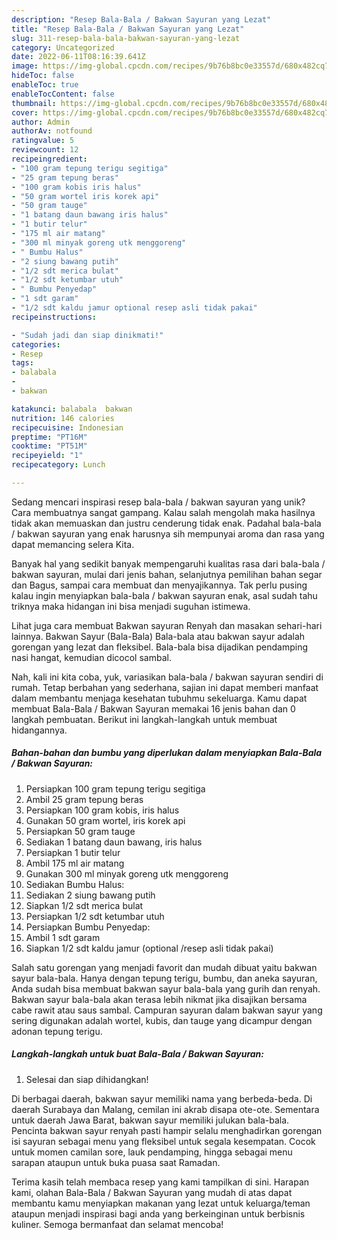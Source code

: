 ```yaml
---
description: "Resep Bala-Bala / Bakwan Sayuran yang Lezat"
title: "Resep Bala-Bala / Bakwan Sayuran yang Lezat"
slug: 311-resep-bala-bala-bakwan-sayuran-yang-lezat
category: Uncategorized
date: 2022-06-11T08:16:39.641Z
image: https://img-global.cpcdn.com/recipes/9b76b8bc0e33557d/680x482cq70/bala-bala-bakwan-sayuran-foto-resep-utama.jpg
hideToc: false
enableToc: true
enableTocContent: false
thumbnail: https://img-global.cpcdn.com/recipes/9b76b8bc0e33557d/680x482cq70/bala-bala-bakwan-sayuran-foto-resep-utama.jpg
cover: https://img-global.cpcdn.com/recipes/9b76b8bc0e33557d/680x482cq70/bala-bala-bakwan-sayuran-foto-resep-utama.jpg
author: Admin
authorAv: notfound
ratingvalue: 5
reviewcount: 12
recipeingredient:
- "100 gram tepung terigu segitiga"
- "25 gram tepung beras"
- "100 gram kobis iris halus"
- "50 gram wortel iris korek api"
- "50 gram tauge"
- "1 batang daun bawang iris halus"
- "1 butir telur"
- "175 ml air matang"
- "300 ml minyak goreng utk menggoreng"
- " Bumbu Halus"
- "2 siung bawang putih"
- "1/2 sdt merica bulat"
- "1/2 sdt ketumbar utuh"
- " Bumbu Penyedap"
- "1 sdt garam"
- "1/2 sdt kaldu jamur optional resep asli tidak pakai"
recipeinstructions:

- "Sudah jadi dan siap dinikmati!"
categories:
- Resep
tags:
- balabala
- 
- bakwan

katakunci: balabala  bakwan 
nutrition: 146 calories
recipecuisine: Indonesian
preptime: "PT16M"
cooktime: "PT51M"
recipeyield: "1"
recipecategory: Lunch

---
```





Sedang mencari inspirasi resep bala-bala / bakwan sayuran yang unik? Cara membuatnya sangat gampang. Kalau salah mengolah maka hasilnya tidak akan memuaskan dan justru cenderung tidak enak. Padahal bala-bala / bakwan sayuran yang enak harusnya sih mempunyai aroma dan rasa yang dapat memancing selera Kita.





Banyak hal yang sedikit banyak mempengaruhi kualitas rasa dari bala-bala / bakwan sayuran, mulai dari jenis bahan, selanjutnya pemilihan bahan segar dan Bagus, sampai cara membuat dan menyajikannya. Tak perlu pusing kalau ingin menyiapkan bala-bala / bakwan sayuran enak,      asal sudah tahu triknya maka hidangan ini bisa menjadi suguhan istimewa.














Lihat juga cara membuat Bakwan sayuran Renyah dan masakan sehari-hari lainnya. Bakwan Sayur (Bala-Bala) Bala-bala atau bakwan sayur adalah gorengan yang lezat dan fleksibel. Bala-bala bisa dijadikan pendamping nasi hangat, kemudian dicocol sambal.






Nah, kali ini kita coba, yuk, variasikan bala-bala / bakwan sayuran sendiri di rumah. Tetap berbahan yang sederhana, sajian ini dapat memberi manfaat dalam membantu menjaga kesehatan tubuhmu sekeluarga. Kamu dapat membuat Bala-Bala / Bakwan Sayuran memakai 16 jenis bahan dan 0 langkah pembuatan. Berikut ini langkah-langkah untuk membuat hidangannya.

<!--inarticleads1-->

##### Bahan-bahan dan bumbu yang diperlukan dalam menyiapkan Bala-Bala / Bakwan Sayuran:

1. Persiapkan 100 gram tepung terigu segitiga
1. Ambil 25 gram tepung beras
1. Persiapkan 100 gram kobis, iris halus
1. Gunakan 50 gram wortel, iris korek api
1. Persiapkan 50 gram tauge
1. Sediakan 1 batang daun bawang, iris halus
1. Persiapkan 1 butir telur
1. Ambil 175 ml air matang
1. Gunakan 300 ml minyak goreng utk menggoreng
1. Sediakan  Bumbu Halus:
1. Sediakan 2 siung bawang putih
1. Siapkan 1/2 sdt merica bulat
1. Persiapkan 1/2 sdt ketumbar utuh
1. Persiapkan  Bumbu Penyedap:
1. Ambil 1 sdt garam
1. Siapkan 1/2 sdt kaldu jamur (optional /resep asli tidak pakai)


Salah satu gorengan yang menjadi favorit dan mudah dibuat yaitu bakwan sayur bala-bala. Hanya dengan tepung terigu, bumbu, dan aneka sayuran, Anda sudah bisa membuat bakwan sayur bala-bala yang gurih dan renyah. Bakwan sayur bala-bala akan terasa lebih nikmat jika disajikan bersama cabe rawit atau saus sambal. Campuran sayuran dalam bakwan sayur yang sering digunakan adalah wortel, kubis, dan tauge yang dicampur dengan adonan tepung terigu. 

<!--inarticleads2-->

##### Langkah-langkah untuk buat Bala-Bala / Bakwan Sayuran:


1. Selesai dan siap dihidangkan!

Di berbagai daerah, bakwan sayur memiliki nama yang berbeda-beda. Di daerah Surabaya dan Malang, cemilan ini akrab disapa ote-ote. Sementara untuk daerah Jawa Barat, bakwan sayur memiliki julukan bala-bala. Pencinta bakwan sayur renyah pasti hampir selalu menghadirkan gorengan isi sayuran sebagai menu yang fleksibel untuk segala kesempatan. Cocok untuk momen camilan sore, lauk pendamping, hingga sebagai menu sarapan ataupun untuk buka puasa saat Ramadan. 

Terima kasih telah membaca resep yang kami tampilkan di sini. Harapan kami, olahan Bala-Bala / Bakwan Sayuran yang mudah di atas dapat membantu kamu menyiapkan makanan yang lezat untuk keluarga/teman ataupun menjadi inspirasi bagi anda yang berkeinginan untuk berbisnis kuliner. Semoga bermanfaat dan selamat mencoba!
